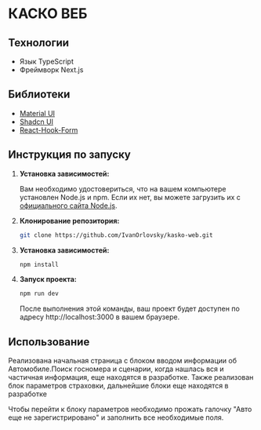 # КАСКО ВЕБ

## Технологии

-   Язык TypeScript
-   Фреймворк Next.js

## Библиотеки

-   [Material UI](https://mui.com/)
-   [Shadcn UI](https://ui.shadcn.com/)
-   [React-Hook-Form](https://react-hook-form.com/)

## Инструкция по запуску

1. **Установка зависимостей:**

    Вам необходимо удостовериться, что на вашем компьютере установлен Node.js и npm. Если их нет, вы можете загрузить их с [официального сайта Node.js](https://nodejs.org/).

2. **Клонирование репозитория:**

    ```bash
    git clone https://github.com/IvanOrlovsky/kasko-web.git
    ```

3. **Установка зависимостей:**

    ```bash
    npm install
    ```

4. **Запуск проекта:**

    ```bash
    npm run dev
    ```

    После выполнения этой команды, ваш проект будет доступен по адресу http://localhost:3000 в вашем браузере.

## Использование

Реализована начальная страница с блоком вводом информации об Автомобиле.Поиск госномера и сценарии, когда нашлась вся и частичная информация, еще находятся в разработке.
Также реализован блок параметров страховки, дальнейшие блоки еще находятся в разработке

Чтобы перейти к блоку параметров необходимо прожать галочку "Авто еще не зарегистрировано" и заполнить все необходимые поля.

